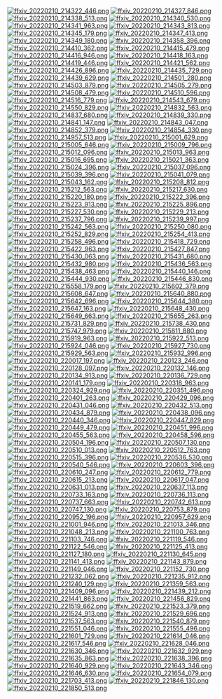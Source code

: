 [![ffxiv_20220210_214322_446.png](./image_e_thumb/ffxiv_20220210_214322_446.png.thumb.jpg)](./image_e/ffxiv_20220210_214322_446.png) 
[![ffxiv_20220210_214327_846.png](./image_e_thumb/ffxiv_20220210_214327_846.png.thumb.jpg)](./image_e/ffxiv_20220210_214327_846.png) 
[![ffxiv_20220210_214338_513.png](./image_e_thumb/ffxiv_20220210_214338_513.png.thumb.jpg)](./image_e/ffxiv_20220210_214338_513.png) 
[![ffxiv_20220210_214340_530.png](./image_e_thumb/ffxiv_20220210_214340_530.png.thumb.jpg)](./image_e/ffxiv_20220210_214340_530.png) 
[![ffxiv_20220210_214341_963.png](./image_e_thumb/ffxiv_20220210_214341_963.png.thumb.jpg)](./image_e/ffxiv_20220210_214341_963.png) 
[![ffxiv_20220210_214343_813.png](./image_e_thumb/ffxiv_20220210_214343_813.png.thumb.jpg)](./image_e/ffxiv_20220210_214343_813.png) 
[![ffxiv_20220210_214345_179.png](./image_e_thumb/ffxiv_20220210_214345_179.png.thumb.jpg)](./image_e/ffxiv_20220210_214345_179.png) 
[![ffxiv_20220210_214347_413.png](./image_e_thumb/ffxiv_20220210_214347_413.png.thumb.jpg)](./image_e/ffxiv_20220210_214347_413.png) 
[![ffxiv_20220210_214349_180.png](./image_e_thumb/ffxiv_20220210_214349_180.png.thumb.jpg)](./image_e/ffxiv_20220210_214349_180.png) 
[![ffxiv_20220210_214358_396.png](./image_e_thumb/ffxiv_20220210_214358_396.png.thumb.jpg)](./image_e/ffxiv_20220210_214358_396.png) 
[![ffxiv_20220210_214410_362.png](./image_e_thumb/ffxiv_20220210_214410_362.png.thumb.jpg)](./image_e/ffxiv_20220210_214410_362.png) 
[![ffxiv_20220210_214415_479.png](./image_e_thumb/ffxiv_20220210_214415_479.png.thumb.jpg)](./image_e/ffxiv_20220210_214415_479.png) 
[![ffxiv_20220210_214416_946.png](./image_e_thumb/ffxiv_20220210_214416_946.png.thumb.jpg)](./image_e/ffxiv_20220210_214416_946.png) 
[![ffxiv_20220210_214418_163.png](./image_e_thumb/ffxiv_20220210_214418_163.png.thumb.jpg)](./image_e/ffxiv_20220210_214418_163.png) 
[![ffxiv_20220210_214419_446.png](./image_e_thumb/ffxiv_20220210_214419_446.png.thumb.jpg)](./image_e/ffxiv_20220210_214419_446.png) 
[![ffxiv_20220210_214421_562.png](./image_e_thumb/ffxiv_20220210_214421_562.png.thumb.jpg)](./image_e/ffxiv_20220210_214421_562.png) 
[![ffxiv_20220210_214426_896.png](./image_e_thumb/ffxiv_20220210_214426_896.png.thumb.jpg)](./image_e/ffxiv_20220210_214426_896.png) 
[![ffxiv_20220210_214435_729.png](./image_e_thumb/ffxiv_20220210_214435_729.png.thumb.jpg)](./image_e/ffxiv_20220210_214435_729.png) 
[![ffxiv_20220210_214439_629.png](./image_e_thumb/ffxiv_20220210_214439_629.png.thumb.jpg)](./image_e/ffxiv_20220210_214439_629.png) 
[![ffxiv_20220210_214501_280.png](./image_e_thumb/ffxiv_20220210_214501_280.png.thumb.jpg)](./image_e/ffxiv_20220210_214501_280.png) 
[![ffxiv_20220210_214503_879.png](./image_e_thumb/ffxiv_20220210_214503_879.png.thumb.jpg)](./image_e/ffxiv_20220210_214503_879.png) 
[![ffxiv_20220210_214505_279.png](./image_e_thumb/ffxiv_20220210_214505_279.png.thumb.jpg)](./image_e/ffxiv_20220210_214505_279.png) 
[![ffxiv_20220210_214508_479.png](./image_e_thumb/ffxiv_20220210_214508_479.png.thumb.jpg)](./image_e/ffxiv_20220210_214508_479.png) 
[![ffxiv_20220210_214510_596.png](./image_e_thumb/ffxiv_20220210_214510_596.png.thumb.jpg)](./image_e/ffxiv_20220210_214510_596.png) 
[![ffxiv_20220210_214516_779.png](./image_e_thumb/ffxiv_20220210_214516_779.png.thumb.jpg)](./image_e/ffxiv_20220210_214516_779.png) 
[![ffxiv_20220210_214543_679.png](./image_e_thumb/ffxiv_20220210_214543_679.png.thumb.jpg)](./image_e/ffxiv_20220210_214543_679.png) 
[![ffxiv_20220210_214550_829.png](./image_e_thumb/ffxiv_20220210_214550_829.png.thumb.jpg)](./image_e/ffxiv_20220210_214550_829.png) 
[![ffxiv_20220210_214832_563.png](./image_e_thumb/ffxiv_20220210_214832_563.png.thumb.jpg)](./image_e/ffxiv_20220210_214832_563.png) 
[![ffxiv_20220210_214837_680.png](./image_e_thumb/ffxiv_20220210_214837_680.png.thumb.jpg)](./image_e/ffxiv_20220210_214837_680.png) 
[![ffxiv_20220210_214839_330.png](./image_e_thumb/ffxiv_20220210_214839_330.png.thumb.jpg)](./image_e/ffxiv_20220210_214839_330.png) 
[![ffxiv_20220210_214841_147.png](./image_e_thumb/ffxiv_20220210_214841_147.png.thumb.jpg)](./image_e/ffxiv_20220210_214841_147.png) 
[![ffxiv_20220210_214843_047.png](./image_e_thumb/ffxiv_20220210_214843_047.png.thumb.jpg)](./image_e/ffxiv_20220210_214843_047.png) 
[![ffxiv_20220210_214852_379.png](./image_e_thumb/ffxiv_20220210_214852_379.png.thumb.jpg)](./image_e/ffxiv_20220210_214852_379.png) 
[![ffxiv_20220210_214854_330.png](./image_e_thumb/ffxiv_20220210_214854_330.png.thumb.jpg)](./image_e/ffxiv_20220210_214854_330.png) 
[![ffxiv_20220210_214957_513.png](./image_e_thumb/ffxiv_20220210_214957_513.png.thumb.jpg)](./image_e/ffxiv_20220210_214957_513.png) 
[![ffxiv_20220210_215001_629.png](./image_e_thumb/ffxiv_20220210_215001_629.png.thumb.jpg)](./image_e/ffxiv_20220210_215001_629.png) 
[![ffxiv_20220210_215005_646.png](./image_e_thumb/ffxiv_20220210_215005_646.png.thumb.jpg)](./image_e/ffxiv_20220210_215005_646.png) 
[![ffxiv_20220210_215009_796.png](./image_e_thumb/ffxiv_20220210_215009_796.png.thumb.jpg)](./image_e/ffxiv_20220210_215009_796.png) 
[![ffxiv_20220210_215012_096.png](./image_e_thumb/ffxiv_20220210_215012_096.png.thumb.jpg)](./image_e/ffxiv_20220210_215012_096.png) 
[![ffxiv_20220210_215013_963.png](./image_e_thumb/ffxiv_20220210_215013_963.png.thumb.jpg)](./image_e/ffxiv_20220210_215013_963.png) 
[![ffxiv_20220210_215016_695.png](./image_e_thumb/ffxiv_20220210_215016_695.png.thumb.jpg)](./image_e/ffxiv_20220210_215016_695.png) 
[![ffxiv_20220210_215021_363.png](./image_e_thumb/ffxiv_20220210_215021_363.png.thumb.jpg)](./image_e/ffxiv_20220210_215021_363.png) 
[![ffxiv_20220210_215024_396.png](./image_e_thumb/ffxiv_20220210_215024_396.png.thumb.jpg)](./image_e/ffxiv_20220210_215024_396.png) 
[![ffxiv_20220210_215037_096.png](./image_e_thumb/ffxiv_20220210_215037_096.png.thumb.jpg)](./image_e/ffxiv_20220210_215037_096.png) 
[![ffxiv_20220210_215039_396.png](./image_e_thumb/ffxiv_20220210_215039_396.png.thumb.jpg)](./image_e/ffxiv_20220210_215039_396.png) 
[![ffxiv_20220210_215041_079.png](./image_e_thumb/ffxiv_20220210_215041_079.png.thumb.jpg)](./image_e/ffxiv_20220210_215041_079.png) 
[![ffxiv_20220210_215043_162.png](./image_e_thumb/ffxiv_20220210_215043_162.png.thumb.jpg)](./image_e/ffxiv_20220210_215043_162.png) 
[![ffxiv_20220210_215208_812.png](./image_e_thumb/ffxiv_20220210_215208_812.png.thumb.jpg)](./image_e/ffxiv_20220210_215208_812.png) 
[![ffxiv_20220210_215212_563.png](./image_e_thumb/ffxiv_20220210_215212_563.png.thumb.jpg)](./image_e/ffxiv_20220210_215212_563.png) 
[![ffxiv_20220210_215217_630.png](./image_e_thumb/ffxiv_20220210_215217_630.png.thumb.jpg)](./image_e/ffxiv_20220210_215217_630.png) 
[![ffxiv_20220210_215220_180.png](./image_e_thumb/ffxiv_20220210_215220_180.png.thumb.jpg)](./image_e/ffxiv_20220210_215220_180.png) 
[![ffxiv_20220210_215222_396.png](./image_e_thumb/ffxiv_20220210_215222_396.png.thumb.jpg)](./image_e/ffxiv_20220210_215222_396.png) 
[![ffxiv_20220210_215223_913.png](./image_e_thumb/ffxiv_20220210_215223_913.png.thumb.jpg)](./image_e/ffxiv_20220210_215223_913.png) 
[![ffxiv_20220210_215225_896.png](./image_e_thumb/ffxiv_20220210_215225_896.png.thumb.jpg)](./image_e/ffxiv_20220210_215225_896.png) 
[![ffxiv_20220210_215227_530.png](./image_e_thumb/ffxiv_20220210_215227_530.png.thumb.jpg)](./image_e/ffxiv_20220210_215227_530.png) 
[![ffxiv_20220210_215229_213.png](./image_e_thumb/ffxiv_20220210_215229_213.png.thumb.jpg)](./image_e/ffxiv_20220210_215229_213.png) 
[![ffxiv_20220210_215237_796.png](./image_e_thumb/ffxiv_20220210_215237_796.png.thumb.jpg)](./image_e/ffxiv_20220210_215237_796.png) 
[![ffxiv_20220210_215239_997.png](./image_e_thumb/ffxiv_20220210_215239_997.png.thumb.jpg)](./image_e/ffxiv_20220210_215239_997.png) 
[![ffxiv_20220210_215242_563.png](./image_e_thumb/ffxiv_20220210_215242_563.png.thumb.jpg)](./image_e/ffxiv_20220210_215242_563.png) 
[![ffxiv_20220210_215250_080.png](./image_e_thumb/ffxiv_20220210_215250_080.png.thumb.jpg)](./image_e/ffxiv_20220210_215250_080.png) 
[![ffxiv_20220210_215252_829.png](./image_e_thumb/ffxiv_20220210_215252_829.png.thumb.jpg)](./image_e/ffxiv_20220210_215252_829.png) 
[![ffxiv_20220210_215254_413.png](./image_e_thumb/ffxiv_20220210_215254_413.png.thumb.jpg)](./image_e/ffxiv_20220210_215254_413.png) 
[![ffxiv_20220210_215258_496.png](./image_e_thumb/ffxiv_20220210_215258_496.png.thumb.jpg)](./image_e/ffxiv_20220210_215258_496.png) 
[![ffxiv_20220210_215418_729.png](./image_e_thumb/ffxiv_20220210_215418_729.png.thumb.jpg)](./image_e/ffxiv_20220210_215418_729.png) 
[![ffxiv_20220210_215422_963.png](./image_e_thumb/ffxiv_20220210_215422_963.png.thumb.jpg)](./image_e/ffxiv_20220210_215422_963.png) 
[![ffxiv_20220210_215427_847.png](./image_e_thumb/ffxiv_20220210_215427_847.png.thumb.jpg)](./image_e/ffxiv_20220210_215427_847.png) 
[![ffxiv_20220210_215430_063.png](./image_e_thumb/ffxiv_20220210_215430_063.png.thumb.jpg)](./image_e/ffxiv_20220210_215430_063.png) 
[![ffxiv_20220210_215431_680.png](./image_e_thumb/ffxiv_20220210_215431_680.png.thumb.jpg)](./image_e/ffxiv_20220210_215431_680.png) 
[![ffxiv_20220210_215432_980.png](./image_e_thumb/ffxiv_20220210_215432_980.png.thumb.jpg)](./image_e/ffxiv_20220210_215432_980.png) 
[![ffxiv_20220210_215436_563.png](./image_e_thumb/ffxiv_20220210_215436_563.png.thumb.jpg)](./image_e/ffxiv_20220210_215436_563.png) 
[![ffxiv_20220210_215438_463.png](./image_e_thumb/ffxiv_20220210_215438_463.png.thumb.jpg)](./image_e/ffxiv_20220210_215438_463.png) 
[![ffxiv_20220210_215440_146.png](./image_e_thumb/ffxiv_20220210_215440_146.png.thumb.jpg)](./image_e/ffxiv_20220210_215440_146.png) 
[![ffxiv_20220210_215444_930.png](./image_e_thumb/ffxiv_20220210_215444_930.png.thumb.jpg)](./image_e/ffxiv_20220210_215444_930.png) 
[![ffxiv_20220210_215446_830.png](./image_e_thumb/ffxiv_20220210_215446_830.png.thumb.jpg)](./image_e/ffxiv_20220210_215446_830.png) 
[![ffxiv_20220210_215558_179.png](./image_e_thumb/ffxiv_20220210_215558_179.png.thumb.jpg)](./image_e/ffxiv_20220210_215558_179.png) 
[![ffxiv_20220210_215602_379.png](./image_e_thumb/ffxiv_20220210_215602_379.png.thumb.jpg)](./image_e/ffxiv_20220210_215602_379.png) 
[![ffxiv_20220210_215608_647.png](./image_e_thumb/ffxiv_20220210_215608_647.png.thumb.jpg)](./image_e/ffxiv_20220210_215608_647.png) 
[![ffxiv_20220210_215640_880.png](./image_e_thumb/ffxiv_20220210_215640_880.png.thumb.jpg)](./image_e/ffxiv_20220210_215640_880.png) 
[![ffxiv_20220210_215642_696.png](./image_e_thumb/ffxiv_20220210_215642_696.png.thumb.jpg)](./image_e/ffxiv_20220210_215642_696.png) 
[![ffxiv_20220210_215644_380.png](./image_e_thumb/ffxiv_20220210_215644_380.png.thumb.jpg)](./image_e/ffxiv_20220210_215644_380.png) 
[![ffxiv_20220210_215647_163.png](./image_e_thumb/ffxiv_20220210_215647_163.png.thumb.jpg)](./image_e/ffxiv_20220210_215647_163.png) 
[![ffxiv_20220210_215648_430.png](./image_e_thumb/ffxiv_20220210_215648_430.png.thumb.jpg)](./image_e/ffxiv_20220210_215648_430.png) 
[![ffxiv_20220210_215649_663.png](./image_e_thumb/ffxiv_20220210_215649_663.png.thumb.jpg)](./image_e/ffxiv_20220210_215649_663.png) 
[![ffxiv_20220210_215655_263.png](./image_e_thumb/ffxiv_20220210_215655_263.png.thumb.jpg)](./image_e/ffxiv_20220210_215655_263.png) 
[![ffxiv_20220210_215731_829.png](./image_e_thumb/ffxiv_20220210_215731_829.png.thumb.jpg)](./image_e/ffxiv_20220210_215731_829.png) 
[![ffxiv_20220210_215738_430.png](./image_e_thumb/ffxiv_20220210_215738_430.png.thumb.jpg)](./image_e/ffxiv_20220210_215738_430.png) 
[![ffxiv_20220210_215747_979.png](./image_e_thumb/ffxiv_20220210_215747_979.png.thumb.jpg)](./image_e/ffxiv_20220210_215747_979.png) 
[![ffxiv_20220210_215811_880.png](./image_e_thumb/ffxiv_20220210_215811_880.png.thumb.jpg)](./image_e/ffxiv_20220210_215811_880.png) 
[![ffxiv_20220210_215919_963.png](./image_e_thumb/ffxiv_20220210_215919_963.png.thumb.jpg)](./image_e/ffxiv_20220210_215919_963.png) 
[![ffxiv_20220210_215922_513.png](./image_e_thumb/ffxiv_20220210_215922_513.png.thumb.jpg)](./image_e/ffxiv_20220210_215922_513.png) 
[![ffxiv_20220210_215924_046.png](./image_e_thumb/ffxiv_20220210_215924_046.png.thumb.jpg)](./image_e/ffxiv_20220210_215924_046.png) 
[![ffxiv_20220210_215927_730.png](./image_e_thumb/ffxiv_20220210_215927_730.png.thumb.jpg)](./image_e/ffxiv_20220210_215927_730.png) 
[![ffxiv_20220210_215929_563.png](./image_e_thumb/ffxiv_20220210_215929_563.png.thumb.jpg)](./image_e/ffxiv_20220210_215929_563.png) 
[![ffxiv_20220210_215932_996.png](./image_e_thumb/ffxiv_20220210_215932_996.png.thumb.jpg)](./image_e/ffxiv_20220210_215932_996.png) 
[![ffxiv_20220210_220017_197.png](./image_e_thumb/ffxiv_20220210_220017_197.png.thumb.jpg)](./image_e/ffxiv_20220210_220017_197.png) 
[![ffxiv_20220210_220123_246.png](./image_e_thumb/ffxiv_20220210_220123_246.png.thumb.jpg)](./image_e/ffxiv_20220210_220123_246.png) 
[![ffxiv_20220210_220128_097.png](./image_e_thumb/ffxiv_20220210_220128_097.png.thumb.jpg)](./image_e/ffxiv_20220210_220128_097.png) 
[![ffxiv_20220210_220132_146.png](./image_e_thumb/ffxiv_20220210_220132_146.png.thumb.jpg)](./image_e/ffxiv_20220210_220132_146.png) 
[![ffxiv_20220210_220134_913.png](./image_e_thumb/ffxiv_20220210_220134_913.png.thumb.jpg)](./image_e/ffxiv_20220210_220134_913.png) 
[![ffxiv_20220210_220136_729.png](./image_e_thumb/ffxiv_20220210_220136_729.png.thumb.jpg)](./image_e/ffxiv_20220210_220136_729.png) 
[![ffxiv_20220210_220141_179.png](./image_e_thumb/ffxiv_20220210_220141_179.png.thumb.jpg)](./image_e/ffxiv_20220210_220141_179.png) 
[![ffxiv_20220210_220318_963.png](./image_e_thumb/ffxiv_20220210_220318_963.png.thumb.jpg)](./image_e/ffxiv_20220210_220318_963.png) 
[![ffxiv_20220210_220324_929.png](./image_e_thumb/ffxiv_20220210_220324_929.png.thumb.jpg)](./image_e/ffxiv_20220210_220324_929.png) 
[![ffxiv_20220210_220351_496.png](./image_e_thumb/ffxiv_20220210_220351_496.png.thumb.jpg)](./image_e/ffxiv_20220210_220351_496.png) 
[![ffxiv_20220210_220401_263.png](./image_e_thumb/ffxiv_20220210_220401_263.png.thumb.jpg)](./image_e/ffxiv_20220210_220401_263.png) 
[![ffxiv_20220210_220429_096.png](./image_e_thumb/ffxiv_20220210_220429_096.png.thumb.jpg)](./image_e/ffxiv_20220210_220429_096.png) 
[![ffxiv_20220210_220431_046.png](./image_e_thumb/ffxiv_20220210_220431_046.png.thumb.jpg)](./image_e/ffxiv_20220210_220431_046.png) 
[![ffxiv_20220210_220432_513.png](./image_e_thumb/ffxiv_20220210_220432_513.png.thumb.jpg)](./image_e/ffxiv_20220210_220432_513.png) 
[![ffxiv_20220210_220434_879.png](./image_e_thumb/ffxiv_20220210_220434_879.png.thumb.jpg)](./image_e/ffxiv_20220210_220434_879.png) 
[![ffxiv_20220210_220438_096.png](./image_e_thumb/ffxiv_20220210_220438_096.png.thumb.jpg)](./image_e/ffxiv_20220210_220438_096.png) 
[![ffxiv_20220210_220440_346.png](./image_e_thumb/ffxiv_20220210_220440_346.png.thumb.jpg)](./image_e/ffxiv_20220210_220440_346.png) 
[![ffxiv_20220210_220447_829.png](./image_e_thumb/ffxiv_20220210_220447_829.png.thumb.jpg)](./image_e/ffxiv_20220210_220447_829.png) 
[![ffxiv_20220210_220449_479.png](./image_e_thumb/ffxiv_20220210_220449_479.png.thumb.jpg)](./image_e/ffxiv_20220210_220449_479.png) 
[![ffxiv_20220210_220451_996.png](./image_e_thumb/ffxiv_20220210_220451_996.png.thumb.jpg)](./image_e/ffxiv_20220210_220451_996.png) 
[![ffxiv_20220210_220455_563.png](./image_e_thumb/ffxiv_20220210_220455_563.png.thumb.jpg)](./image_e/ffxiv_20220210_220455_563.png) 
[![ffxiv_20220210_220458_596.png](./image_e_thumb/ffxiv_20220210_220458_596.png.thumb.jpg)](./image_e/ffxiv_20220210_220458_596.png) 
[![ffxiv_20220210_220504_196.png](./image_e_thumb/ffxiv_20220210_220504_196.png.thumb.jpg)](./image_e/ffxiv_20220210_220504_196.png) 
[![ffxiv_20220210_220507_130.png](./image_e_thumb/ffxiv_20220210_220507_130.png.thumb.jpg)](./image_e/ffxiv_20220210_220507_130.png) 
[![ffxiv_20220210_220510_013.png](./image_e_thumb/ffxiv_20220210_220510_013.png.thumb.jpg)](./image_e/ffxiv_20220210_220510_013.png) 
[![ffxiv_20220210_220512_763.png](./image_e_thumb/ffxiv_20220210_220512_763.png.thumb.jpg)](./image_e/ffxiv_20220210_220512_763.png) 
[![ffxiv_20220210_220515_396.png](./image_e_thumb/ffxiv_20220210_220515_396.png.thumb.jpg)](./image_e/ffxiv_20220210_220515_396.png) 
[![ffxiv_20220210_220536_530.png](./image_e_thumb/ffxiv_20220210_220536_530.png.thumb.jpg)](./image_e/ffxiv_20220210_220536_530.png) 
[![ffxiv_20220210_220540_546.png](./image_e_thumb/ffxiv_20220210_220540_546.png.thumb.jpg)](./image_e/ffxiv_20220210_220540_546.png) 
[![ffxiv_20220210_220603_396.png](./image_e_thumb/ffxiv_20220210_220603_396.png.thumb.jpg)](./image_e/ffxiv_20220210_220603_396.png) 
[![ffxiv_20220210_220610_247.png](./image_e_thumb/ffxiv_20220210_220610_247.png.thumb.jpg)](./image_e/ffxiv_20220210_220610_247.png) 
[![ffxiv_20220210_220612_779.png](./image_e_thumb/ffxiv_20220210_220612_779.png.thumb.jpg)](./image_e/ffxiv_20220210_220612_779.png) 
[![ffxiv_20220210_220615_213.png](./image_e_thumb/ffxiv_20220210_220615_213.png.thumb.jpg)](./image_e/ffxiv_20220210_220615_213.png) 
[![ffxiv_20220210_220617_047.png](./image_e_thumb/ffxiv_20220210_220617_047.png.thumb.jpg)](./image_e/ffxiv_20220210_220617_047.png) 
[![ffxiv_20220210_220631_013.png](./image_e_thumb/ffxiv_20220210_220631_013.png.thumb.jpg)](./image_e/ffxiv_20220210_220631_013.png) 
[![ffxiv_20220210_220637_113.png](./image_e_thumb/ffxiv_20220210_220637_113.png.thumb.jpg)](./image_e/ffxiv_20220210_220637_113.png) 
[![ffxiv_20220210_220733_163.png](./image_e_thumb/ffxiv_20220210_220733_163.png.thumb.jpg)](./image_e/ffxiv_20220210_220733_163.png) 
[![ffxiv_20220210_220736_113.png](./image_e_thumb/ffxiv_20220210_220736_113.png.thumb.jpg)](./image_e/ffxiv_20220210_220736_113.png) 
[![ffxiv_20220210_220737_663.png](./image_e_thumb/ffxiv_20220210_220737_663.png.thumb.jpg)](./image_e/ffxiv_20220210_220737_663.png) 
[![ffxiv_20220210_220742_613.png](./image_e_thumb/ffxiv_20220210_220742_613.png.thumb.jpg)](./image_e/ffxiv_20220210_220742_613.png) 
[![ffxiv_20220210_220747_130.png](./image_e_thumb/ffxiv_20220210_220747_130.png.thumb.jpg)](./image_e/ffxiv_20220210_220747_130.png) 
[![ffxiv_20220210_220753_879.png](./image_e_thumb/ffxiv_20220210_220753_879.png.thumb.jpg)](./image_e/ffxiv_20220210_220753_879.png) 
[![ffxiv_20220210_220952_196.png](./image_e_thumb/ffxiv_20220210_220952_196.png.thumb.jpg)](./image_e/ffxiv_20220210_220952_196.png) 
[![ffxiv_20220210_220957_629.png](./image_e_thumb/ffxiv_20220210_220957_629.png.thumb.jpg)](./image_e/ffxiv_20220210_220957_629.png) 
[![ffxiv_20220210_221001_946.png](./image_e_thumb/ffxiv_20220210_221001_946.png.thumb.jpg)](./image_e/ffxiv_20220210_221001_946.png) 
[![ffxiv_20220210_221013_346.png](./image_e_thumb/ffxiv_20220210_221013_346.png.thumb.jpg)](./image_e/ffxiv_20220210_221013_346.png) 
[![ffxiv_20220210_221048_213.png](./image_e_thumb/ffxiv_20220210_221048_213.png.thumb.jpg)](./image_e/ffxiv_20220210_221048_213.png) 
[![ffxiv_20220210_221100_763.png](./image_e_thumb/ffxiv_20220210_221100_763.png.thumb.jpg)](./image_e/ffxiv_20220210_221100_763.png) 
[![ffxiv_20220210_221103_746.png](./image_e_thumb/ffxiv_20220210_221103_746.png.thumb.jpg)](./image_e/ffxiv_20220210_221103_746.png) 
[![ffxiv_20220210_221119_546.png](./image_e_thumb/ffxiv_20220210_221119_546.png.thumb.jpg)](./image_e/ffxiv_20220210_221119_546.png) 
[![ffxiv_20220210_221122_546.png](./image_e_thumb/ffxiv_20220210_221122_546.png.thumb.jpg)](./image_e/ffxiv_20220210_221122_546.png) 
[![ffxiv_20220210_221125_413.png](./image_e_thumb/ffxiv_20220210_221125_413.png.thumb.jpg)](./image_e/ffxiv_20220210_221125_413.png) 
[![ffxiv_20220210_221127_180.png](./image_e_thumb/ffxiv_20220210_221127_180.png.thumb.jpg)](./image_e/ffxiv_20220210_221127_180.png) 
[![ffxiv_20220210_221130_645.png](./image_e_thumb/ffxiv_20220210_221130_645.png.thumb.jpg)](./image_e/ffxiv_20220210_221130_645.png) 
[![ffxiv_20220210_221141_413.png](./image_e_thumb/ffxiv_20220210_221141_413.png.thumb.jpg)](./image_e/ffxiv_20220210_221141_413.png) 
[![ffxiv_20220210_221143_879.png](./image_e_thumb/ffxiv_20220210_221143_879.png.thumb.jpg)](./image_e/ffxiv_20220210_221143_879.png) 
[![ffxiv_20220210_221149_046.png](./image_e_thumb/ffxiv_20220210_221149_046.png.thumb.jpg)](./image_e/ffxiv_20220210_221149_046.png) 
[![ffxiv_20220210_221152_730.png](./image_e_thumb/ffxiv_20220210_221152_730.png.thumb.jpg)](./image_e/ffxiv_20220210_221152_730.png) 
[![ffxiv_20220210_221232_062.png](./image_e_thumb/ffxiv_20220210_221232_062.png.thumb.jpg)](./image_e/ffxiv_20220210_221232_062.png) 
[![ffxiv_20220210_221235_912.png](./image_e_thumb/ffxiv_20220210_221235_912.png.thumb.jpg)](./image_e/ffxiv_20220210_221235_912.png) 
[![ffxiv_20220210_221240_129.png](./image_e_thumb/ffxiv_20220210_221240_129.png.thumb.jpg)](./image_e/ffxiv_20220210_221240_129.png) 
[![ffxiv_20220210_221359_563.png](./image_e_thumb/ffxiv_20220210_221359_563.png.thumb.jpg)](./image_e/ffxiv_20220210_221359_563.png) 
[![ffxiv_20220210_221409_096.png](./image_e_thumb/ffxiv_20220210_221409_096.png.thumb.jpg)](./image_e/ffxiv_20220210_221409_096.png) 
[![ffxiv_20220210_221439_212.png](./image_e_thumb/ffxiv_20220210_221439_212.png.thumb.jpg)](./image_e/ffxiv_20220210_221439_212.png) 
[![ffxiv_20220210_221441_863.png](./image_e_thumb/ffxiv_20220210_221441_863.png.thumb.jpg)](./image_e/ffxiv_20220210_221441_863.png) 
[![ffxiv_20220210_221456_829.png](./image_e_thumb/ffxiv_20220210_221456_829.png.thumb.jpg)](./image_e/ffxiv_20220210_221456_829.png) 
[![ffxiv_20220210_221519_662.png](./image_e_thumb/ffxiv_20220210_221519_662.png.thumb.jpg)](./image_e/ffxiv_20220210_221519_662.png) 
[![ffxiv_20220210_221523_379.png](./image_e_thumb/ffxiv_20220210_221523_379.png.thumb.jpg)](./image_e/ffxiv_20220210_221523_379.png) 
[![ffxiv_20220210_221524_913.png](./image_e_thumb/ffxiv_20220210_221524_913.png.thumb.jpg)](./image_e/ffxiv_20220210_221524_913.png) 
[![ffxiv_20220210_221529_696.png](./image_e_thumb/ffxiv_20220210_221529_696.png.thumb.jpg)](./image_e/ffxiv_20220210_221529_696.png) 
[![ffxiv_20220210_221537_563.png](./image_e_thumb/ffxiv_20220210_221537_563.png.thumb.jpg)](./image_e/ffxiv_20220210_221537_563.png) 
[![ffxiv_20220210_221540_879.png](./image_e_thumb/ffxiv_20220210_221540_879.png.thumb.jpg)](./image_e/ffxiv_20220210_221540_879.png) 
[![ffxiv_20220210_221551_046.png](./image_e_thumb/ffxiv_20220210_221551_046.png.thumb.jpg)](./image_e/ffxiv_20220210_221551_046.png) 
[![ffxiv_20220210_221555_496.png](./image_e_thumb/ffxiv_20220210_221555_496.png.thumb.jpg)](./image_e/ffxiv_20220210_221555_496.png) 
[![ffxiv_20220210_221601_729.png](./image_e_thumb/ffxiv_20220210_221601_729.png.thumb.jpg)](./image_e/ffxiv_20220210_221601_729.png) 
[![ffxiv_20220210_221614_046.png](./image_e_thumb/ffxiv_20220210_221614_046.png.thumb.jpg)](./image_e/ffxiv_20220210_221614_046.png) 
[![ffxiv_20220210_221617_546.png](./image_e_thumb/ffxiv_20220210_221617_546.png.thumb.jpg)](./image_e/ffxiv_20220210_221617_546.png) 
[![ffxiv_20220210_221628_046.png](./image_e_thumb/ffxiv_20220210_221628_046.png.thumb.jpg)](./image_e/ffxiv_20220210_221628_046.png) 
[![ffxiv_20220210_221630_346.png](./image_e_thumb/ffxiv_20220210_221630_346.png.thumb.jpg)](./image_e/ffxiv_20220210_221630_346.png) 
[![ffxiv_20220210_221632_929.png](./image_e_thumb/ffxiv_20220210_221632_929.png.thumb.jpg)](./image_e/ffxiv_20220210_221632_929.png) 
[![ffxiv_20220210_221635_863.png](./image_e_thumb/ffxiv_20220210_221635_863.png.thumb.jpg)](./image_e/ffxiv_20220210_221635_863.png) 
[![ffxiv_20220210_221638_396.png](./image_e_thumb/ffxiv_20220210_221638_396.png.thumb.jpg)](./image_e/ffxiv_20220210_221638_396.png) 
[![ffxiv_20220210_221640_929.png](./image_e_thumb/ffxiv_20220210_221640_929.png.thumb.jpg)](./image_e/ffxiv_20220210_221640_929.png) 
[![ffxiv_20220210_221643_346.png](./image_e_thumb/ffxiv_20220210_221643_346.png.thumb.jpg)](./image_e/ffxiv_20220210_221643_346.png) 
[![ffxiv_20220210_221646_630.png](./image_e_thumb/ffxiv_20220210_221646_630.png.thumb.jpg)](./image_e/ffxiv_20220210_221646_630.png) 
[![ffxiv_20220210_221654_079.png](./image_e_thumb/ffxiv_20220210_221654_079.png.thumb.jpg)](./image_e/ffxiv_20220210_221654_079.png) 
[![ffxiv_20220210_221703_413.png](./image_e_thumb/ffxiv_20220210_221703_413.png.thumb.jpg)](./image_e/ffxiv_20220210_221703_413.png) 
[![ffxiv_20220210_221846_130.png](./image_e_thumb/ffxiv_20220210_221846_130.png.thumb.jpg)](./image_e/ffxiv_20220210_221846_130.png) 
[![ffxiv_20220210_221850_513.png](./image_e_thumb/ffxiv_20220210_221850_513.png.thumb.jpg)](./image_e/ffxiv_20220210_221850_513.png) 
